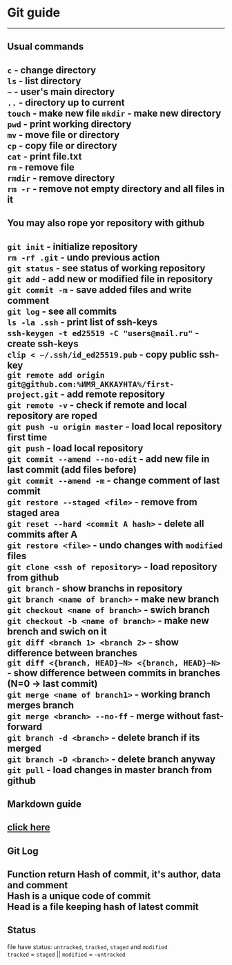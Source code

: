 # Git guide
---
## Usual commands  

`c` - change directory  
`ls` - list directory  
`~` - user's main directory  
`..` - directory up to current  
`touch` - make new file 
`mkdir` - make new directory  
`pwd` - print working directory  
`mv` - move file or directory  
`cp` - copy file or directory  
`cat` - print file.txt  
`rm` - remove file  
`rmdir` - remove directory  
`rm -r` - remove not empty directory and all files in it  
----
## You may also rope yor repository with github  

`git init` - initialize repository  
`rm -rf .git` - undo previous action  
`git status` - see status of working repository  
`git add` - add new or modified file in repository  
`git commit -m` - save added files and write comment  
`git log` - see all commits  
`ls -la .ssh` - print list of ssh-keys  
`ssh-keygen -t ed25519 -C "users@mail.ru"` - create ssh-keys  
`clip < ~/.ssh/id_ed25519.pub` - copy public ssh-key  
`git remote add origin git@github.com:%ИМЯ_АККАУНТА%/first-project.git` - add remote repository  
`git remote -v` - check if remote and local repository are roped  
`git push -u origin master` - load local repository first time  
`git push` - load local repository  
`git commit --amend --no-edit` - add new file in last commit (add files before)  
`git commit --amend -m` - change comment of last commit  
`git restore --staged <file>` - remove <file> from staged area  
`git reset --hard <commit A hash>` - delete all commits after A  
`git restore <file>` - undo changes with `modified` files  
`git clone <ssh of repository>` - load repository from github  
`git branch` - show branchs in repository  
`git branch <name of branch>` - make new branch  
`git checkout <name of branch>` - swich branch  
`git checkout -b <name of branch>` - make new brench and swich on it  
`git diff <branch 1> <branch 2>` - show difference between branches  
`git diff <{branch, HEAD}~N> <{branch, HEAD}~N>` - show difference between commits in branches (N=0 -> last commit)  
`git merge <name of branch1>` - working branch merges branch  
`git merge <branch> --no-ff` - merge without fast-forward  
`git branch -d <branch>` - delete branch if its merged  
`git branch -D <branch>` - delete branch anyway  
`git pull` - load changes in master branch from github   
----
## Markdown guide 
 
[click here](https://gist.github.com/fomvasss/8dd8cd7f88c67a4e3727f9d39224a84c#links)
----
## Git Log  

Function return Hash of commit, it's author, data and comment  
Hash is a unique code of commit  
Head is a file keeping hash of latest commit  
----
## Status  

file have status: `untracked`, `tracked`, `staged` and `modified`  
`tracked` = `staged` || `modified` = `~untracked`  
